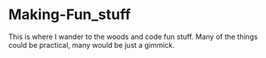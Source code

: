 # Making-Fun_stuff
 This is where I wander to the woods and code fun stuff. Many of the things could be practical, many would be just a gimmick.
